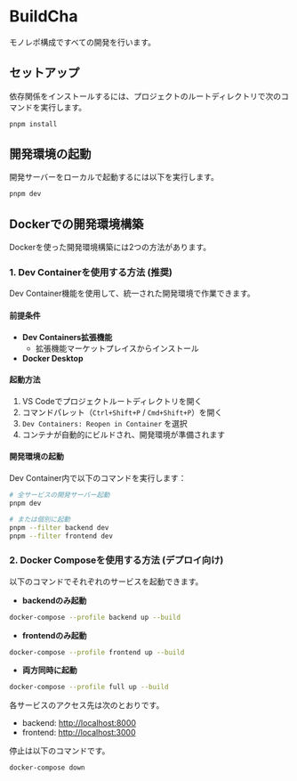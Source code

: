 # BuildCha

モノレポ構成ですべての開発を行います。

## セットアップ

依存関係をインストールするには、プロジェクトのルートディレクトリで次のコマンドを実行します。

```bash
pnpm install
```

## 開発環境の起動

開発サーバーをローカルで起動するには以下を実行します。

```bash
pnpm dev
```

## Dockerでの開発環境構築

Dockerを使った開発環境構築には2つの方法があります。
### 1. Dev Containerを使用する方法 (推奨)

Dev Container機能を使用して、統一された開発環境で作業できます。

#### 前提条件

- **Dev Containers拡張機能** 
  - 拡張機能マーケットプレイスからインストール
- **Docker Desktop**

#### 起動方法

1. VS Codeでプロジェクトルートディレクトリを開く
2. コマンドパレット（`Ctrl+Shift+P` / `Cmd+Shift+P`）を開く
3. `Dev Containers: Reopen in Container` を選択
4. コンテナが自動的にビルドされ、開発環境が準備されます

#### 開発環境の起動

Dev Container内で以下のコマンドを実行します：

```bash
# 全サービスの開発サーバー起動
pnpm dev

# または個別に起動
pnpm --filter backend dev
pnpm --filter frontend dev
```

### 2. Docker Composeを使用する方法 (デプロイ向け)

以下のコマンドでそれぞれのサービスを起動できます。

- **backendのみ起動**

```bash
docker-compose --profile backend up --build
```

- **frontendのみ起動**

```bash
docker-compose --profile frontend up --build
```

- **両方同時に起動**

```bash
docker-compose --profile full up --build
```

各サービスのアクセス先は次のとおりです。

- backend: [http://localhost:8000](http://localhost:8000)
- frontend: [http://localhost:3000](http://localhost:3000)

停止は以下のコマンドです。

```bash
docker-compose down
```
